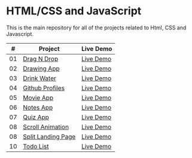 # HTML/CSS and JavaScript

This is the main repository for all of the projects related to Html, CSS and Javascript.

|  #  | Project                                                                                                                        | Live Demo                                                              |
| :-: | ------------------------------------------------------------------------------------------------------------------------------ | ---------------------------------------------------------------------- |
| 01  | [Drag N Drop](https://github.com/DevilsAutumn/Hacktoberfest22/tree/main/Web/Html%2CCSS%2CJavascript/drag-n-drop)               | [Live Demo](https://50projects50days.com/projects/drag-n-drop/)        |
| 02  | [Drawing App](https://github.com/DevilsAutumn/Hacktoberfest22/tree/main/Web/Html%2CCSS%2CJavascript/drawing-app)               | [Live Demo](https://50projects50days.com/projects/drawing-app/)        |
| 03  | [Drink Water](https://github.com/DevilsAutumn/Hacktoberfest22/tree/main/Web/Html%2CCSS%2CJavascript/drink-water)               | [Live Demo](https://50projects50days.com/projects/drink-water/)        |
| 04  | [Github Profiles](https://github.com/DevilsAutumn/Hacktoberfest22/tree/main/Web/Html%2CCSS%2CJavascript/github-profiles)       | [Live Demo](https://50projects50days.com/projects/github-profiles/)    |
| 05  | [Movie App](https://github.com/DevilsAutumn/Hacktoberfest22/tree/main/Web/Html%2CCSS%2CJavascript/movie-app)                   | [Live Demo](https://50projects50days.com/projects/movie-app/)          |
| 06  | [Notes App](https://github.com/DevilsAutumn/Hacktoberfest22/tree/main/Web/Html%2CCSS%2CJavascript/notes-app)                   | [Live Demo](https://50projects50days.com/projects/notes-app/)          |
| 07  | [Quiz App](https://github.com/DevilsAutumn/Hacktoberfest22/tree/main/Web/Html%2CCSS%2CJavascript/quiz-app)                     | [Live Demo](https://50projects50days.com/projects/quiz-app/)           |
| 08  | [Scroll Animation](https://github.com/DevilsAutumn/Hacktoberfest22/tree/main/Web/Html%2CCSS%2CJavascript/scroll-animation)     | [Live Demo](https://50projects50days.com/projects/scroll-animation/)   |
| 08  | [Split Landing Page](https://github.com/DevilsAutumn/Hacktoberfest22/tree/main/Web/Html%2CCSS%2CJavascript/split-landing-page) | [Live Demo](https://50projects50days.com/projects/split-landing-page/) |
| 10  | [Todo List](https://github.com/DevilsAutumn/Hacktoberfest22/tree/main/Web/Html%2CCSS%2CJavascript/todo-list)                   | [Live Demo](https://50projects50days.com/projects/todo-list/)          |
